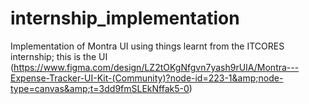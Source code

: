 # internship_implementation
Implementation of Montra UI using things learnt from the ITCORES internship; this is the UI (https://www.figma.com/design/LZ2tOKgNfgvn7yash9rUIA/Montra---Expense-Tracker-UI-Kit-(Community)?node-id=223-1&amp;node-type=canvas&amp;t=3dd9fmSLEkNffak5-0)
